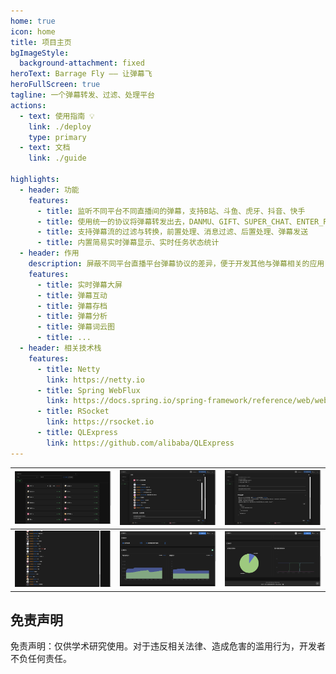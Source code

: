 ```yaml
---
home: true
icon: home
title: 项目主页
bgImageStyle:
  background-attachment: fixed
heroText: Barrage Fly —— 让弹幕飞
heroFullScreen: true
tagline: 一个弹幕转发、过滤、处理平台
actions:
  - text: 使用指南 💡
    link: ./deploy
    type: primary
  - text: 文档
    link: ./guide

highlights:
  - header: 功能
    features:
      - title: 监听不同平台不同直播间的弹幕，支持B站、斗鱼、虎牙、抖音、快手
      - title: 使用统一的协议将弹幕转发出去，DANMU、GIFT、SUPER_CHAT、ENTER_ROOM、LIKE、LIVE_STATUS_CHANGE
      - title: 支持弹幕流的过滤与转换，前置处理、消息过滤、后置处理、弹幕发送
      - title: 内置简易实时弹幕显示、实时任务状态统计
  - header: 作用
    description: 屏蔽不同平台直播平台弹幕协议的差异，便于开发其他与弹幕相关的应用
    features:
      - title: 实时弹幕大屏
      - title: 弹幕互动
      - title: 弹幕存档
      - title: 弹幕分析
      - title: 弹幕词云图
      - title: ...
  - header: 相关技术栈
    features:
      - title: Netty
        link: https://netty.io
      - title: Spring WebFlux
        link: https://docs.spring.io/spring-framework/reference/web/webflux.html
      - title: RSocket
        link: https://rsocket.io
      - title: QLExpress
        link: https://github.com/alibaba/QLExpress
---
```


| <img src="/assets/image/task.png" width="400"/>              | <img src="/assets/image/task-detail-1.png" width="400"/> | <img src="/assets/image/task-detail-2.png" width="400"/> |
|--------------------------------------------------------------|----------------------------------------------------------|----------------------------------------------------------|
| <img src="/assets/image/real-time-barrage.png" width="400"/> | <img src="/assets/image/stats-1.png" width="400"/>       | <img src="/assets/image/stats-2.png" width="400"/>       |

## 免责声明

免责声明：仅供学术研究使用。对于违反相关法律、造成危害的滥用行为，开发者不负任何责任。
